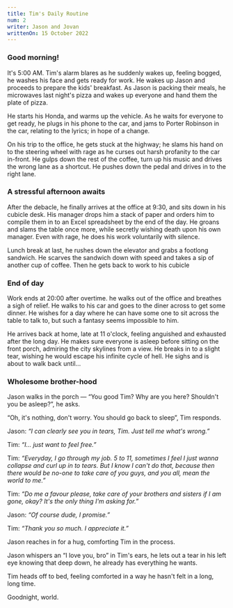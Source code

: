```yaml
---
title: Tim's Daily Routine
num: 2
writer: Jason and Jovan
writtenOn: 15 October 2022
---
```


### Good morning!

It's 5:00 AM. Tim's alarm blares as he suddenly wakes up, feeling bogged, he washes his face and gets ready for work. He wakes up Jason and proceeds to prepare the kids' breakfast. As Jason is packing their meals, he microwaves last night's pizza and wakes up everyone and hand them the plate of pizza.

He starts his Honda, and warms up the vehicle. As he waits for everyone to get ready, he plugs in his phone to the car, and jams to Porter Robinson in the car, relating to the lyrics; in hope of a change.

On his trip to the office, he gets stuck at the highway; he slams his hand on to the steering wheel with rage as he curses out harsh profanity to the car in-front. He gulps down the rest of the coffee, turn up his music and drives the wrong lane as a shortcut. He pushes down the pedal and drives in to the right lane.

### A stressful afternoon awaits

After the debacle, he finally arrives at the office at 9:30, and sits down in his cubicle desk. His manager drops him a stack of paper and orders him to compile them in to an Excel spreadsheet by the end of the day. He groans and slams the table once more, while secretly wishing death upon his own manager. Even with rage, he does his work voluntarily with silence.

Lunch break at last, he rushes down the elevator and grabs a footlong sandwich. He scarves the sandwich down with speed and takes a sip of another cup of coffee. Then he gets back to work to his cubicle

### End of day

Work ends at 20:00 after overtime. he walks out of the office and breathes a sigh of relief. He walks to his car and goes to the diner across to get some dinner. He wishes for a day where he can have some one to sit across the table to talk to, but such a fantasy seems impossible to him.

He arrives back at home, late at 11 o'clock, feeling anguished and exhausted after the long day. He makes sure everyone is asleep before sitting on the front porch, admiring the city skylines from a view. He breaks in to a slight tear, wishing he would escape his infinite cycle of hell. He sighs and is about to walk back until...

### Wholesome brother-hood

Jason walks in the porch — “You good Tim? Why are you here? Shouldn't you be asleep?”, he asks.

“Oh, it's nothing, don't worry. You should go back to sleep”, Tim responds.

Jason: _“I can clearly see you in tears, Tim. Just tell me what's wrong.”_

Tim: _“I... just want to feel free.”_

Tim: _“Everyday, I go through my job. 5 to 11, sometimes I feel I just wanna collapse and curl up in to tears. But I know I can't do that, because then there would be no-one to take care of you guys, and you all, mean the world to me.”_

Tim: _“Do me a favour please, take care of your brothers and sisters if I am gone, okay? It's the only thing I'm asking for.”_

Jason: _“Of course dude, I promise.”_

Tim: _“Thank you so much. I appreciate it.”_

Jason reaches in for a hug, comforting Tim in the process.

Jason whispers an “I love you, bro” in Tim's ears, he lets out a tear in his left eye knowing that deep down, he already has everything he wants.

Tim heads off to bed, feeling comforted in a way he hasn't felt in a long, long time.

Goodnight, world.
